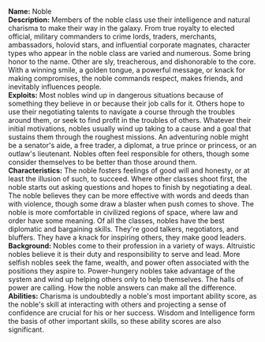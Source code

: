 **Name:** Noble  
**Description:** Members of the noble class use their intelligence and natural charisma to make their way in the galaxy. From true royalty to elected official, military commanders to crime lords, traders, merchants, ambassadors, holovid stars, and influential corporate magnates, character types who appear in the noble class are varied and numerous. Some bring honor to the name. Other are sly, treacherous, and dishonorable to the core. With a winning smile, a golden tongue, a powerful message, or knack for making compromises, the noble commands respect, makes friends, and inevitably influences people.  
**Exploits:** Most nobles wind up in dangerous situations because of something they believe in or because their job calls for it. Others hope to use their negotiating talents to navigate a course through the troubles around them, or seek to find profit in the troubles of others. Whatever their initial motivations, nobles usually wind up taking to a cause and a goal that sustains them through the roughest missions. An adventuring noble might be a senator's aide, a free trader, a diplomat, a true prince or princess, or an outlaw's lieutenant. Nobles often feel responsible for others, though some consider themselves to be better than those around them.  
**Characteristics:** The noble fosters feelings of good will and honesty, or at least the illusion of such, to succeed. Where other classes shoot first, the noble starts out asking questions and hopes to finish by negotiating a deal. The noble believes they can be more effective with words and deeds than with violence, though some draw a blaster when push comes to shove. The noble is more comfortable in civilized regions of space, where law and order have some meaning. Of all the classes, nobles have the best diplomatic and bargaining skills. They're good talkers, negotiators, and bluffers. They have a knack for inspiring others, they make good leaders.  
**Background:** Nobles come to their profession in a variety of ways. Altruistic nobles believe it is their duty and responsibility to serve and lead. More selfish nobles seek the fame, wealth, and power often associated with the positions they aspire to. Power-hungery nobles take advantage of the system and wind up helping others only to help themselves. The halls of power are calling. How the noble answers can make all the difference.  
**Abilities:** Charisma is undoubtedly a noble's most important ability score, as the noble's skill at interacting with others and projecting a sense of confidence are crucial for his or her success. Wisdom and Intelligence form the basis of other important skills, so these ability scores are also significant.